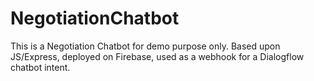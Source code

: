 # NegotiationChatbot
This is a Negotiation Chatbot for demo purpose only. Based upon JS/Express, deployed on Firebase, used as a webhook for a Dialogflow chatbot intent.
